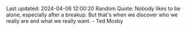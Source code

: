 Last updated: 2024-04-06 12:00:20
Random Quote: Nobody likes to be alone, especially after a breakup. But that's when we discover who we really are and what we really want. - Ted Mosby